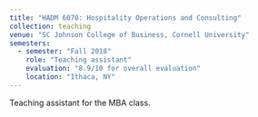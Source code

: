 ```yaml
---
title: "HADM 6070: Hospitality Operations and Consulting"
collection: teaching
venue: "SC Johnson College of Business, Cornell University"
semesters:
  - semester: "Fall 2018"
    role: "Teaching assistant"
    evaluation: "8.9/10 for overall evaluation"
    location: "Ithaca, NY"
---
```

Teaching assistant for the MBA class.


